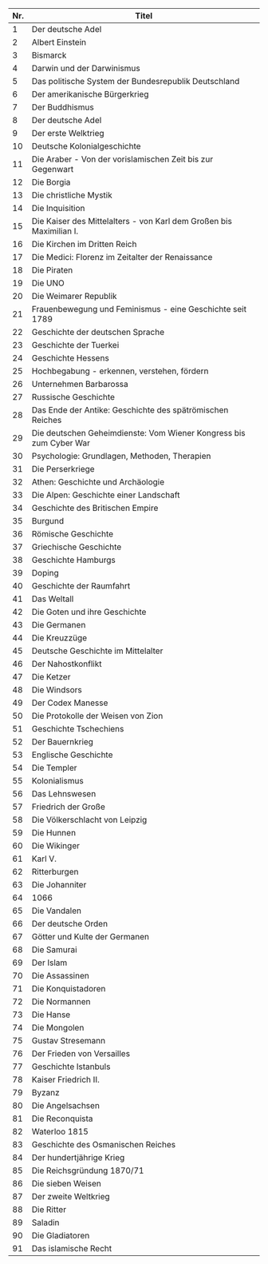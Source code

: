 |Nr.|Titel                                                              |
|---|-------------------------------------------------------------------|
|1  |Der deutsche Adel                                                  |
|2  |Albert Einstein                                                    |
|3  |Bismarck                                                           |
|4  |Darwin und der Darwinismus                                         |
|5  |Das politische System der Bundesrepublik Deutschland               |
|6  |Der amerikanische Bürgerkrieg                                      |
|7  |Der Buddhismus                                                     |
|8  |Der deutsche Adel                                                  |
|9  |Der erste Welktrieg                                                |
|10 |Deutsche Kolonialgeschichte                                        |
|11 |Die Araber - Von der vorislamischen Zeit bis zur Gegenwart         |
|12 |Die Borgia                                                         |
|13 |Die christliche Mystik                                             |
|14 |Die Inquisition                                                    |
|15 |Die Kaiser des Mittelalters - von Karl dem Großen bis Maximilian I.|
|16 |Die Kirchen im Dritten Reich                                       |
|17 |Die Medici: Florenz im Zeitalter der Renaissance                   |
|18 |Die Piraten                                                        |
|19 |Die UNO                                                            |
|20 |Die Weimarer Republik                                              |
|21 |Frauenbewegung und Feminismus - eine Geschichte seit 1789          |
|22 |Geschichte der deutschen Sprache                                   |
|23 |Geschichte der Tuerkei                                             |
|24 |Geschichte Hessens                                                 |
|25 |Hochbegabung - erkennen, verstehen, fördern                        |
|26 |Unternehmen Barbarossa                                             |
|27 |Russische Geschichte                                               |
|28 |Das Ende der Antike: Geschichte des spätrömischen Reiches          |
|29 |Die deutschen Geheimdienste: Vom Wiener Kongress bis zum Cyber War |
|30 |Psychologie: Grundlagen, Methoden, Therapien                       |
|31 |Die Perserkriege                                                   |
|32 |Athen: Geschichte und Archäologie                                  |
|33 |Die Alpen: Geschichte einer Landschaft                             |
|34 |Geschichte des Britischen Empire                                   |
|35 |Burgund                                                            |
|36 |Römische Geschichte                                                |
|37 |Griechische Geschichte                                             |
|38 |Geschichte Hamburgs                                                |
|39 |Doping                                                             |
|40 |Geschichte der Raumfahrt                                           |
|41 |Das Weltall                                                        |
|42 |Die Goten und ihre Geschichte                                      |
|43 |Die Germanen                                                       |
|44 |Die Kreuzzüge                                                      |
|45 |Deutsche Geschichte im Mittelalter                                 |
|46 |Der Nahostkonflikt                                                 |
|47 |Die Ketzer                                                         |
|48 |Die Windsors                                                       |
|49 |Der Codex Manesse                                                  |
|50 |Die Protokolle der Weisen von Zion                                 |
|51 |Geschichte Tschechiens                                             |
|52 |Der Bauernkrieg                                                    |
|53 |Englische Geschichte                                               |
|54 |Die Templer                                                        |
|55 |Kolonialismus                                                      |
|56 |Das Lehnswesen                                                     |
|57 |Friedrich der Große                                                |
|58 |Die Völkerschlacht von Leipzig                                     |
|59 |Die Hunnen                                                         |
|60 |Die Wikinger                                                       |
|61 |Karl V.                                                            |
|62 |Ritterburgen                                                       |
|63 |Die Johanniter                                                     |
|64 |1066                                                               |
|65 |Die Vandalen                                                       |
|66 |Der deutsche Orden                                                 |
|67 |Götter und Kulte der Germanen                                      |
|68 |Die Samurai                                                        |
|69 |Der Islam                                                          |
|70 |Die Assassinen                                                     |
|71 |Die Konquistadoren                                                 |
|72 |Die Normannen                                                      |
|73 |Die Hanse                                                          |
|74 |Die Mongolen                                                       |
|75 |Gustav Stresemann                                                  |
|76 |Der Frieden von Versailles                                         |
|77 |Geschichte Istanbuls                                               |
|78 |Kaiser Friedrich II.                                               |
|79 |Byzanz                                                             |
|80 |Die Angelsachsen                                                   |
|81 |Die Reconquista                                                    |
|82 |Waterloo 1815                                                      |
|83 |Geschichte des Osmanischen Reiches                                 |
|84 |Der hundertjährige Krieg                                           |
|85 |Die Reichsgründung 1870/71                                         |
|86 |Die sieben Weisen                                                  |
|87 |Der zweite Weltkrieg                                               |
|88 |Die Ritter                                                         |
|89 |Saladin                                                            |
|90 |Die Gladiatoren                                                    |
|91 |Das islamische Recht                                               |
